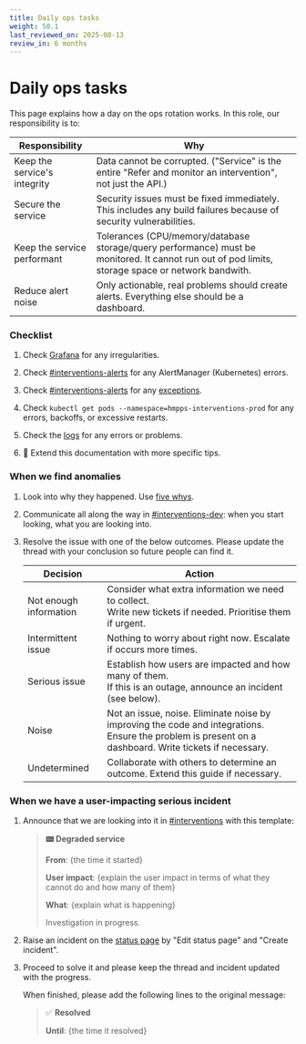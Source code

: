 ```yaml
---
title: Daily ops tasks
weight: 50.1
last_reviewed_on: 2025-08-13
review_in: 6 months
---
```


# Daily ops tasks

This page explains how a day on the ops rotation works. In this role, our responsibility is to:

| Responsibility | Why                                                                                                                                               |
| --- |---------------------------------------------------------------------------------------------------------------------------------------------------|
| Keep the service's integrity | Data cannot be corrupted. ("Service" is the entire "Refer and monitor an intervention", not just the API.)                                        |
| Secure the service | Security issues must be fixed immediately. This includes any build failures because of security vulnerabilities.                                  |
| Keep the service performant | Tolerances (CPU/memory/database storage/query performance) must be monitored. It cannot run out of pod limits, storage space or network bandwith. |
| Reduce alert noise | Only actionable, real problems should create alerts. Everything else should be a dashboard.                                                       |


### Checklist

1. Check [Grafana][grafana] for any irregularities.

1. Check [#interventions-alerts] for any AlertManager (Kubernetes) errors.

1. Check [#interventions-alerts] for any [exceptions](../monitoring.html#exceptions).

1. Check `kubectl get pods --namespace=hmpps-interventions-prod` for any errors, backoffs, or excessive restarts.

1. Check the [logs](../monitoring.html#logs) for any errors or problems.

1. 🙋 Extend this documentation with more specific tips.


### When we find anomalies

1. Look into why they happened. Use [five whys][five-whys].

1. Communicate all along the way in [#interventions-dev]: when you start looking, what you are looking into.

1. Resolve the issue with one of the below outcomes. Please update the thread with your conclusion so future people
   can find it.

    | Decision | Action |
    | -- | -- |
    | Not enough information | Consider what extra information we need to collect.<br>Write new tickets if needed. Prioritise them if urgent. |
    | Intermittent issue | Nothing to worry about right now. Escalate if occurs more times. |
    | Serious issue | Establish how users are impacted and how many of them.<br>If this is an outage, announce an incident (see below). |
    | Noise | Not an issue, noise. Eliminate noise by improving the code and integrations. Ensure the problem is present on a dashboard. Write tickets if necessary. |
    | Undetermined | Collaborate with others to determine an outcome. Extend this guide if necessary. |


### When we have a user-impacting serious incident

1. Announce that we are looking into it in [#interventions] with this template:

    > **📟 Degraded service**
    >
    > **From**: {the time it started}
    >
    > **User impact**: {explain the user impact in terms of what they cannot do and how many of them}
    >
    > **What**: {explain what is happening}
    >
    > Investigation in progress.

1. Raise an incident on the [status page](https://status-refer-monitor-intervention.apps.live.cloud-platform.service.justice.gov.uk/status/refer-and-monitor)
   by "Edit status page" and "Create incident".

1. Proceed to solve it and please keep the thread and incident updated with the progress.

    When finished, please add the following lines to the original message:

    > ✅ **Resolved**
    >
    > **Until**: {the time it resolved}


[#interventions-alerts]: https://mojdt.slack.com/archives/C022FKANS87
[#interventions-dev]: https://mojdt.slack.com/archives/C01DYKJUKDX
[#interventions]: https://mojdt.slack.com/archives/CLA97UR7D
[grafana]: https://grafana.live.cloud-platform.service.justice.gov.uk/d/PyQ91ARnk/hmpps-refer-and-monitor-an-intervention?orgId=1&from=now-3h&to=now
[kibana-pod-logs]: https://kibana.cloud-platform.service.justice.gov.uk/_plugin/kibana/app/discover#/view/70ddf910-97df-11ed-ae16-ef32c250fb53?_g=(filters%3A!()%2CrefreshInterval%3A(pause%3A!t%2Cvalue%3A0)%2Ctime%3A(from%3Anow-0d%2Fd%2Cto%3Anow))
[kibana-ingress-logs]: https://kibana.cloud-platform.service.justice.gov.uk/_plugin/kibana/app/discover#/view/dc3efc90-97df-11ed-81cd-e3a96a1418c1?_g=(filters%3A!()%2CrefreshInterval%3A(pause%3A!t%2Cvalue%3A0)%2Ctime%3A(from%3Anow-0d%2Fd%2Cto%3Anow))
[five-whys]: https://en.wikipedia.org/wiki/Five_whys
